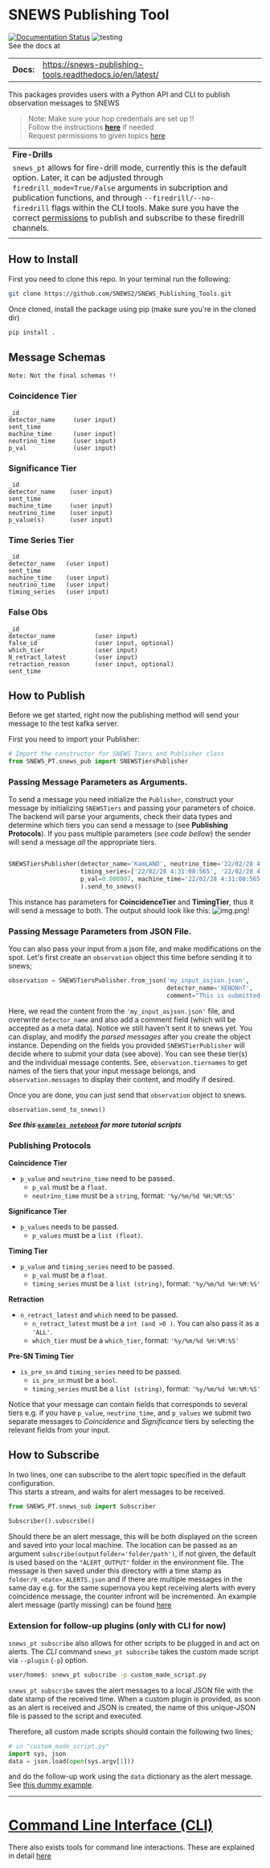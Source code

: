 # SNEWS Publishing Tool

[![Documentation Status](https://readthedocs.org/projects/snews-publishing-tools/badge/?version=latest)](https://snews-publishing-tools.readthedocs.io/en/latest/?badge=latest)
![testing](https://github.com/SNEWS2/SNEWS_Publishing_Tools/actions/workflows/ubuntu20-py39.yml/badge.svg)
<br>See the docs at

|              |        |
| ------------ | ------ |
| **Docs:**    | https://snews-publishing-tools.readthedocs.io/en/latest/  |

This packages provides users with a Python API and CLI to publish observation messages to SNEWS

> Note: Make sure your hop credentials are set up !!<br>
> Follow the instructions [**here**](https://github.com/scimma/hop-client) if needed<br>
> Request permissions to given topics [here](https://my.hop.scimma.org/hopauth/)

|              |        |
| ------------ | ------ |
|**Fire-Drills**| <br>
|`snews_pt` allows for fire-drill mode, currently this is the default option. Later, it can be adjusted through `firedrill_mode=True/False` arguments in subcription and publication functions, and through `--firedrill/--no-firedrill` flags within the CLI tools. Make sure you have the correct [permissions](https://my.hop.scimma.org/hopauth/) to publish and subscribe to these firedrill channels. |
| |

## How to Install

First you need to clone this repo. In your terminal run the following:

````bash 
git clone https://github.com/SNEWS2/SNEWS_Publishing_Tools.git
````

Once cloned, install the package using pip (make sure you're in the cloned dir)

````bash
pip install .
````

## Message Schemas

    Note: Not the final schemas !!

### Coincidence Tier

````
_id                 
detector_name     (user input)    
sent_time           
machine_time      (user input)    
neutrino_time     (user input)     
p_val             (user input)    
````

### Significance Tier

````
_id                 
detector_name    (user input)      
sent_time           
machine_time     (user input)        
neutrino_time    (user input)       
p_value(s)       (user input)    
````

### Time Series Tier

````
_id                
detector_name   (user input)      
sent_time           
machine_time    (user input)      
neutrino_time   (user input)     
timing_series   (user input)
````

### False Obs

````
_id
detector_name           (user input)          
false_id                (user input, optional)    
which_tier              (user input)    
N_retract_latest        (user input)    
retraction_reason       (user input, optional)  
sent_time           
````

## How to Publish

Before we get started, right now the publishing method will send your message to the test kafka server.

First you need to import your Publisher:

````Python
# Import the constructor for SNEWS Tiers and Publisher class
from SNEWS_PT.snews_pub import SNEWSTiersPublisher
````
### Passing Message Parameters as Arguments. 
To send a message you need initialize the ``Publisher``, construct your message by initializing ``SNEWSTiers`` and
passing your parameters of choice. The backend will parse your arguments, check their data types and determine which
tiers you can send a message to (see **Publishing Protocols**). If you pass multiple parameters (_see code bellow_) the
sender will send a message *all* the appropriate tiers.

```Python

SNEWSTiersPublisher(detector_name='KamLAND', neutrino_time='22/02/28 4:31:08:565',
                    timing_series=['22/02/28 4:31:08:565', '22/02/28 4:31:08:765', '22/02/28 4:31:09:001'],
                    p_val=0.000007, machine_time='22/02/28 4:31:08:565', 
                    ).send_to_snews()
```

This instance has parameters for **CoincidenceTier** and **TimingTier**, thus it will send a message to both. The output
should look like this:
![img.png](img.png)!


### Passing Message Parameters from JSON File.

You can also pass your input from a json file, and make modifications on the spot. Let's first create an `observation` object this time before sending it to snews;

```python
observation = SNEWSTiersPublisher.from_json('my_input_asjson.json', 
                                            detector_name='XENONnT', 
                                            comment="This is submitted from a json file")
```
Here, we read the content from the `'my_input_asjson.json'` file, and overwrite `detector_name` and also add a comment field (which will be accepted as a meta data). Notice we still haven't sent it to snews yet. You can display, and modify the _parsed messages_ after you create the object instance. Depending on the fields you provided `SNEWSTierPublisher` will decide where to submit your data (see above). You can see these tier(s) and the individual message contents. See, `observation.tiernames` to get names of the tiers that your input message belongs, and `observation.messages` to display their content, and modify if desired.

Once you are done, you can just send that `observation` object to snews.

```
observation.send_to_snews()
```


***See this [`examples notebook`](./examples.ipynb) for more tutorial scripts***

### Publishing Protocols

**Coincidence Tier**

* ``p_value`` and ``neutrino_time`` need to be passed.
    * ``p_val`` must be a ``float``.
    * ``neutrino_time`` must be a ``string``, format: ``'%y/%m/%d %H:%M:%S'``

**Significance Tier**

* ``p_values`` needs to be passed.
    * ``p_values`` must be a ``list (float)``.

**Timing Tier**

* ``p_value`` and ``timing_series`` need to be passed.
    * ``p_val`` must be a ``float``.
    * ``timing_series`` must be a ``list (string)``, format: ``'%y/%m/%d %H:%M:%S'``

**Retraction**

* ``n_retract_latest`` and ``which`` need to be passed.
    * ``n_retract_latest`` must be a ``int (and >0 )``. You can also pass it as a ``'ALL'``.
    * ``which_tier`` must be a ``which_tier``, format: ``'%y/%m/%d %H:%M:%S'``

**Pre-SN Timing Tier**

* ``is_pre_sn`` and ``timing_series`` need to be passed.
    * ``is_pre_sn`` must be a ``bool``.
    * ``timing_series`` must be a ``list (string)``, format: ``'%y/%m/%d %H:%M:%S'``

Notice that your message can contain fields that corresponds to several tiers e.g. if you have ``p_value``, ``neutrino_time``, and ``p_values`` we submit two separate messages to _Coincidence_ and _Significance_ tiers by selecting the relevant fields from your input.

## How to Subscribe

In two lines, one can subscribe to the alert topic specified in the default configuration. <br>
This starts a stream, and waits for alert messages to be received.

```python
from SNEWS_PT.snews_sub import Subscriber

Subscriber().subscribe()
```

Should there be an alert message, this will be both displayed on the screen and saved into your local machine. The location can be passed as an argument `subscribe(outputfolder='folder/path')`, if not given, the default is used based on the `"ALERT_OUTPUT"` folder in the environment file. The message is then saved under this directory with a time stamp as `folder/0_<date>_ALERTS.json` and if there are multiple messages in the same day e.g. for the same supernova you kept receiving alerts with every coincidence message, the counter infront will be incremented. An example alert message (partly missing) can be
found [here](https://github.com/SNEWS2/SNEWS_Publishing_Tools/blob/main/doc/subscribed_messages.json)

### Extension for follow-up plugins (only with CLI for now)
`snews_pt subscribe` also allows for other scripts to be plugged in and act on alerts. The *CLI* command `snews_pt subscribe` takes the custom made script via `--plugin` (`-p`) option.

```bash 
user/home$: snews_pt subscribe -p custom_made_script.py
```

`snews_pt subscribe` saves the alert messages to a local JSON file with the date stamp of the received time. When a custom plugin is provided, as soon as an alert is received and JSON is created, the name of this unique-JSON file is passed to the script and executed.

Therefore, all custom made scripts should contain the following two lines;

```python
# in "custom_made_script.py"
import sys, json
data = json.load(open(sys.argv[1]))
```
and do the follow-up work using the `data` dictionary as the alert message. See [this dummy example](https://github.com/SNEWS2/SNEWS_Publishing_Tools/blob/main/SNEWS_PT/test/random_plugin.py).


---

# [Command Line Interface (CLI)](docs/cli_docs.md)

There also exists tools for command line interactions. These are explained in detail [here](docs/cli_docs.md)

